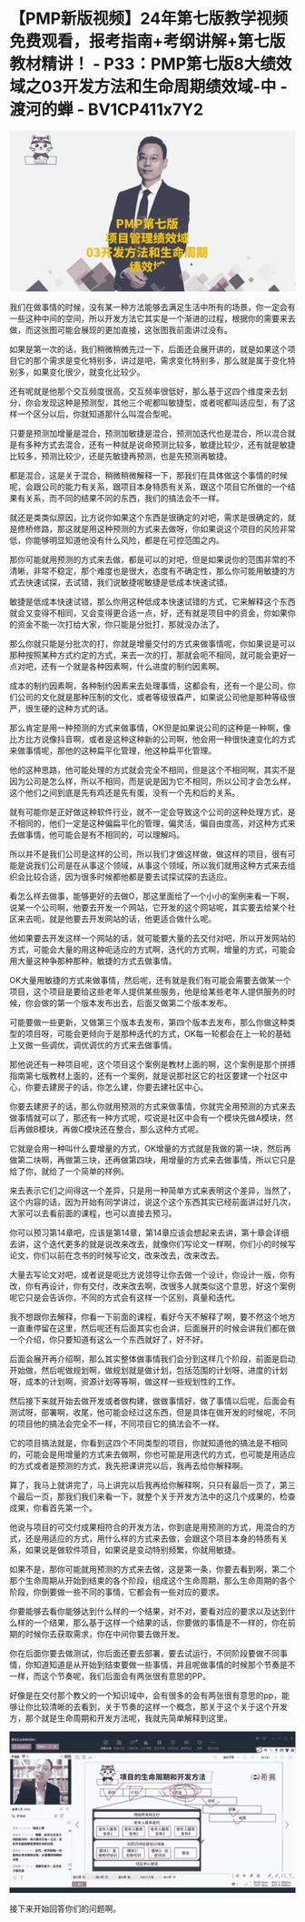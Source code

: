 # 【PMP新版视频】24年第七版教学视频免费观看，报考指南+考纲讲解+第七版教材精讲！ - P33：PMP第七版8大绩效域之03开发方法和生命周期绩效域-中 - 渡河的蝉 - BV1CP411x7Y2

![](img/b3112cfa4483e903264faac56b1af0a3_0.png)

我们在做事情的时候，没有某一种方法能够去满足生活中所有的场景，你一定会有一些这种中间的空间，所以开发方法它其实是一个渐进的过程，根据你的需要来去做，而这张图可能会展现的更加直接，这张图我前面讲过没有。

如果是第一次的话，我们稍微稍微先过一下，后面还会展开讲的，就是如果这个项目它的那个需求是变化特别多，讲过是吧，需求变化特别多，那么就是属于变化特别多，如果变化很少，就变化比较少。

还有呢就是他那个交互频度很高，交互频率很低好，那么基于这四个维度来去划分，你会发现这种是预测型，其他三个呢都叫敏捷型，或者呢都叫适应型，有了这样一个区分以后，你就知道那什么叫混合型呢。

只要是预测加增量是混合，预测加敏捷是混合，预测加迭代也是混合，所以混合就是有多种方式去混合，还有一种就是说命预测比较多，敏捷比较少，还有就是敏捷比较多，预测比较少，还是先敏捷再预测，也是先预测再敏捷。

都是混合，这是关于混合，稍微稍微解释一下，那我们在具体做这个事情的时候呢，会跟公司的能力有关系，跟项目本身特质有关系，跟这个项目它所做的一个结果有关系，而不同的结果不同的东西，我们的搞法会不一样。

就还是类类似原因，比方说你如果这个东西是很确定的对吧，需求是很确定的，就是修桥修路，那这就是用这种预测的方式来去做呀，你如果说这个项目的风险非常低，你能够明显知道他没有什么风险，都是在可控范围之内。

那你可能就用预测的方式来去做，都是可以的对吧，但是如果说你的范围非常的不清晰，非常不稳定，那个难度也是很大，态度有不确定性，那么你可能用敏捷的方式去快速试探，去试错，我们说敏捷呢敏捷是低成本快速试错。

敏捷是低成本快速试错，那么你用这种低成本快速试错的方式，它来解释这个东西就会又变得不相同，又会变得更合适一点，好，还有就是项目中的资金，你如果你的资金不能一次打给大家，你只能是分批打，那就没办法了。

那么你就只能是分批次的打，你就是增量交付的方式来做事情呢，你如果说是可以那种按照某种方式约定的方式，来去一次的打，那就会呃不相同，就可能会更好一点对吧，还有一个就是各种因素啊，什么进度的制约因素啊。

成本的制约因素啊，各种制约因素来去处理事情，这都会有，还有一个是公司，你们公司的文化就是那种压制的文化，或者等级很森严，如果说公司他是那种等级很严，很生硬的这种方式的话。

那么肯定是用一种预测的方式来做事情，OK但是如果说公司的这种是一种啊，像比方比方说像抖音啊，或者是这种这种新的公司啊，他会用一种很快速变化的方式来做事情呢，那他的这种扁平化管理，他这种扁平化管理。

他的这种思路，他可能处理的方式就会完全不相同，但是这个不相同啊，其实不是因为公司是怎么样，所以不相同，而是说是因为它不相同，所以公司才会怎么样，这个他们之间到底是先有鸡还是先有蛋，没有一个先和后的关系。

就有可能你是正好做这种软件行业，就不一定会导致这个公司的这种处理方式，是不相同的，他们一定是这种偏扁平化的管理，偏灵活，偏自由度高，对这种方式来去做事情，他可能会是有不相同的，可以理解吗。

所以并不是我们公司是这样的公司，所以我们才做这样做，做这样的项目，很有可能是说我们公司是在从事这个领域，从事这个领域，所以我们就用这种方式来去组织会比较合适，因为很多时候都他都是要去试探试探的去适应。

看怎么样去做事，能够更好的去做O，那这里面给了一个小小的案例来看一下啊，说某一个公司啊，他要去开发一个网站，它开发的这个网站呢，其实要去给某个社区来去呃，就是他要去开发网站的话，他更适合做什么呢。

他如果要去开发这样一个网站的话，就可能要大量的去交付对吧，所以开发网站的方式，可能会大量的用这种呃适应的方式啊，迭代的方式啊，增量的方式，可能会用大量这种争那种那种，敏捷的方式去做事情。

OK大量用敏捷的方式来做事情，然后呢，还有就是我们有可能会需要去做某一个项目，这个项目是要给这些老年人提供某些服务，他是给某些老年人提供服务的时候，你会做的第一个版本发布出去，后面又做第二个版本发布。

可能要做一些更新，又做第三个版本去发布，第四个版本去发布，那么你做这种类型的项目呀，可能会更倾向于是那种迭代的方式，OK每一轮都会在上一轮的基础上又做一些调优，调优调优的方式来去做事情。

那他说还有一种项目呢，这个项目这个案例是教材上面的啊，这个案例是那个拼搏指南第七版教材上面的，还有一个案例，就是说那社区它的社区要建一个社区中心，你要去建房子的话，你怎么建，你要去建社区中心。

你要去建房子的话，那么你就用预测的方式来做事情，你就完全用预测的方式来去做事情就可以了，那还有一种方式呢，哎说是社区中会有一个模块先做A模块，然后再做B模块，再做C模块还在整合，那么这种方式呢。

它就是会用一种叫什么要增量的方式，OK增量的方式就是我做的第一块，然后再做第二块啊，再做第三块，还再做第四块，用增量的方式来去做事情，所以它只是给了你，就给了一个简单的样例。

来去表示它们之间得这一个差异，只是用一种简单方式来表明这个差异，当然了，这个内容的话，因为开始有同学讲过，说这个这个东西其实已经前面讲过好几次，大家可以去看前面的课程，也可以直接去预习。

你可以预习第14章吧，应该是第14章，第14章应该会想起来去讲，第十章会详细去讲，这个迭代更多的就是说改来改去，就像你们写论文一样啊，你们小的时候写论文，你们以前在念书的时候写论文，改来改去，改来改去。

大量去写论文对吧，或者说是呃比方说领导让你去做一个设计，你设计一版，你有改，你有再设计，你有交付，改来改去啊，改很多人就类似这个意思，好这个案例呢它只是会告诉你，不同的方式会有这样一个区别，真量和迭代。

我不想跟你去解释，你看一下前面的课程，看好今天不解释了啊，要不然这个地方一直重停留在这里，然后呢还有后面其实也会讲，后面展开的时候会讲我们都在做一个介绍，你只要知道有这么一个东西就好了，好不好。

后面会展开再介绍啊，那么其实整体做事情我们会分到这样几个阶段，前面是启动开始做，然后呢做规划啊，做规划就是做计划，包括范围的计划呀，进度的计划呀，成本的计划啊，资源计划等等啊，做这样一些规划性的工作。

然后接下来就开始去做开发或者做构建，做做事情好，做了事情以后呢，后面会有测试呀，部署啊，收尾，他可能会经过这东西，但是具体在做开发的时候呢，不同的项目他的搞法会完全不一样，不同项目它的搞法会不一样。

它的项目搞法就是，你看到这四个不同类型的项目，你就知道他的搞法是不相同的，可能会是用增量的方式来去做啊，你也可能是用迭代的方式，也可能是用适应的方式或者是预测的方式，我先把课讲完以后，我再去给你解释啊。

算了，我马上就讲完了，马上讲完以后我再给你解释啊，只只有最后一页了，第三个最后一页，那我们我们来看一下，就整个关于开发方法中的这几个成果的，检查成果，你看首先第一个。

他说与项目的可交付成果相符合的开发方法，你到底是用预测的方式，用混合的方式，还是用适应的方式，用什么样的方式来去做，会跟这个项目本身的特质有关系，如果说是做软件项目，如果说是变动特别频繁，你就用敏捷。

如果不是，那你可能就用预测的方式来去做，这是第一条，你要去看到啊，第二个那个生命周期从开始到结束的各个阶段，组成这个生命周期，那么生命周期的各个阶段，你倒要做一些不同的事情，它都会有一些对应的要求。

你要能够去看你能够达到什么样的一个结果，对不对，要看对应的要求以及达到什么样的一个结果，那么基于这样一个结果的话，你要做的事情是不一样的，你在前期的时候你去获取需求，你在中间你要去做开发。

你在后面你要去做测试，你后面还要去部署，要去试运行，不同阶段要做不同事情，你知道知道是从开始到结束要做一些事情，并且呢做事情的时候那个节奏是不一样，而这个节奏呢，我们后面会有两张很有意思的PP。

好像是在交付那个教父的一个知识域中，会有很多的会有两张很有意思的pp，能够让你比较清晰的去看到，关于节奏的这样一个概念，那关于这个关于这个开发方，那个就是生命周期和开发方法呢，我就先简单解释到这里。



![](img/b3112cfa4483e903264faac56b1af0a3_2.png)

接下来开始回答你们的问题啊。